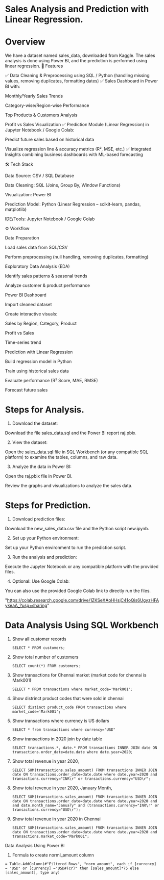 # Sales Analysis and Prediction with Linear Regression.

# Overview
We have a dataset named sales_data, downloaded from Kaggle. The sales analysis is done using Power BI, and the prediction is performed using linear regression.
🚀 Features

✅ Data Cleaning & Preprocessing using SQL / Python (handling missing values, removing duplicates, formatting dates)
✅ Sales Dashboard in Power BI with:

Monthly/Yearly Sales Trends

Category-wise/Region-wise Performance

Top Products & Customers Analysis

Profit vs Sales Visualization
✅ Prediction Module (Linear Regression) in Jupyter Notebook / Google Colab:

Predict future sales based on historical data

Visualize regression line & accuracy metrics (R², MSE, etc.)
✅ Integrated Insights combining business dashboards with ML-based forecasting

🛠️ Tech Stack

Data Source: CSV / SQL Database

Data Cleaning: SQL (Joins, Group By, Window Functions)

Visualization: Power BI

Prediction Model: Python (Linear Regression – scikit-learn, pandas, matplotlib)

IDE/Tools: Jupyter Notebook / Google Colab

⚙️ Workflow

Data Preparation

Load sales data from SQL/CSV

Perform preprocessing (null handling, removing duplicates, formatting)

Exploratory Data Analysis (EDA)

Identify sales patterns & seasonal trends

Analyze customer & product performance

Power BI Dashboard

Import cleaned dataset

Create interactive visuals:

Sales by Region, Category, Product

Profit vs Sales

Time-series trend

Prediction with Linear Regression

Build regression model in Python

Train using historical sales data

Evaluate performance (R² Score, MAE, RMSE)

Forecast future sales

# Steps for Analysis.
 
1. Download the dataset:

Download the file sales_data.sql and the Power BI report raj.pbix.

2. View the dataset:

Open the sales_data.sql file in SQL Workbench (or any compatible SQL platform) to examine the tables, columns, and raw  data.

3. Analyze the data in Power BI:

Open the raj.pbix file in Power BI.

Review the graphs and visualizations to analyze the sales data.

# Steps for Prediction.

1. Download prediction files:

Download the new_sales_data.csv file and the Python script new.ipynb.

2. Set up your Python environment:

Set up your Python environment to run the prediction script.

3. Run the analysis and prediction:

Execute the Jupyter Notebook or any compatible platform with the provided files.

4. Optional: Use Google Colab:

You can also use the provided Google Colab link to directly run the files.

"https://colab.research.google.com/drive/1ZKSeXAoHHsjC41oQis6UgyzHFAykeaA_?usp=sharing"


# Data Analysis Using SQL Workbench

1. Show all customer records

    `SELECT * FROM customers;`

1. Show total number of customers

    `SELECT count(*) FROM customers;`

1. Show transactions for Chennai market (market code for chennai is Mark001)

    `SELECT * FROM transactions where market_code='Mark001';`

1. Show distrinct product codes that were sold in chennai

    `SELECT distinct product_code FROM transactions where market_code='Mark001';`

1. Show transactions where currency is US dollars

    `SELECT * from transactions where currency="USD"`

1. Show transactions in 2020 join by date table

    `SELECT transactions.*, date.* FROM transactions INNER JOIN date ON transactions.order_date=date.date where date.year=2020;`

1. Show total revenue in year 2020,

    `SELECT SUM(transactions.sales_amount) FROM transactions INNER JOIN date ON transactions.order_date=date.date where date.year=2020 and transactions.currency="INR\r" or transactions.currency="USD\r";`
	
1. Show total revenue in year 2020, January Month,

    `SELECT SUM(transactions.sales_amount) FROM transactions INNER JOIN date ON transactions.order_date=date.date where date.year=2020 and and date.month_name="January" and (transactions.currency="INR\r" or transactions.currency="USD\r");`

1. Show total revenue in year 2020 in Chennai

    `SELECT SUM(transactions.sales_amount) FROM transactions INNER JOIN date ON transactions.order_date=date.date where date.year=2020
and transactions.market_code="Mark001";`

Data Analysis Using Power BI

1. Formula to create norml_amount column

`= Table.AddColumn(#"Filtered Rows", "norm_amount", each if [currency] = "USD" or [currency] ="USD#(cr)" then [sales_amount]*75 else [sales_amount], type any)`





